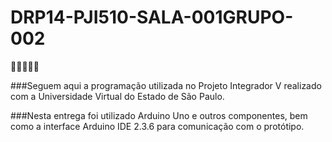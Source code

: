 # DRP14-PJI510-SALA-001GRUPO-002

:herb::herb::herb::herb::herb:

###Seguem aqui a programação utilizada no Projeto Integrador V realizado com a Universidade Virtual do Estado de São Paulo.

###Nesta entrega foi utilizado Arduino Uno e outros componentes, bem como a interface Arduino IDE 2.3.6 para comunicação com o protótipo.
